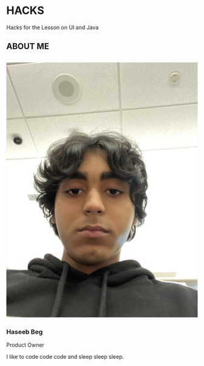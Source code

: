 <!--Start of Website Content-->
<div class="index-header">
    <h1>HACKS</h1>
    <p>Hacks for the Lesson on UI and Java</p>
</div>

<section class="team">
    <h1>ABOUT ME</h1>
    <div class="row">
        <div class="team-col">
            <h1><a href="https://github.com/h4seeb-cmd"><img src ="images/me.png"></a></h1>
            <h3>Haseeb Beg</h3>
            <p>Product Owner</p>
            <p>I like to code code code and sleep sleep sleep.</p>
        </div>
    </div>
</section>

